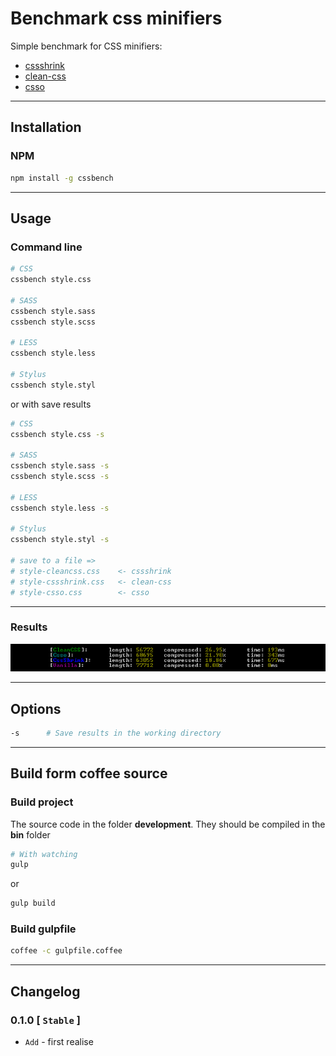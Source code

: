 # Benchmark css minifiers
Simple benchmark for CSS minifiers:
* [cssshrink](https://www.npmjs.com/package/cssshrink)
* [clean-css](https://www.npmjs.com/package/clean-css)
* [csso](https://www.npmjs.com/package/csso)

------------------------------------

## Installation
### NPM
```sh
npm install -g cssbench
```

------------------------------------

## Usage
### Command line
```sh
# CSS
cssbench style.css

# SASS
cssbench style.sass
cssbench style.scss

# LESS 
cssbench style.less

# Stylus
cssbench style.styl
```

or with save results

```sh
# CSS
cssbench style.css -s

# SASS
cssbench style.sass -s
cssbench style.scss -s

# LESS 
cssbench style.less -s

# Stylus
cssbench style.styl -s

# save to a file =>
# style-cleancss.css    <- cssshrink
# style-cssshrink.css   <- clean-css
# style-csso.css        <- csso
```

------------------------------------

### Results
![Example](readme/example.png "Example")

------------------------------------

## Options
```sh
-s      # Save results in the working directory
```

------------------------------------

## Build form coffee source
### Build project
The source code in the folder **development**. They should be compiled in the **bin** folder

```sh
# With watching
gulp
```

or

```sh
gulp build
```

### Build gulpfile

```sh
coffee -c gulpfile.coffee
```

------------------------------------

## Changelog
### 0.1.0 [ `Stable` ]
* `Add` - first realise